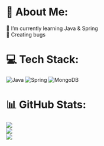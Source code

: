 # 💫 About Me:
🌱 I’m currently learning Java & Spring<br>🐛 Creating bugs


# 💻 Tech Stack:
![Java](https://img.shields.io/badge/java-%23ED8B00.svg?style=for-the-badge&logo=openjdk&logoColor=white) ![Spring](https://img.shields.io/badge/spring-%236DB33F.svg?style=for-the-badge&logo=spring&logoColor=white) ![MongoDB](https://img.shields.io/badge/MongoDB-%234ea94b.svg?style=for-the-badge&logo=mongodb&logoColor=white)
# 📊 GitHub Stats:
![](https://github-readme-stats.vercel.app/api?username=Whar1us&theme=merko&hide_border=true&include_all_commits=true&count_private=true)<br/>
![](https://github-readme-streak-stats.herokuapp.com/?user=Whar1us&theme=merko&hide_border=true)<br/>
![](https://github-readme-stats.vercel.app/api/top-langs/?username=Whar1us&theme=merko&hide_border=true&include_all_commits=true&count_private=true&layout=compact)

<!-- Proudly created with GPRM ( https://gprm.itsvg.in ) -->
